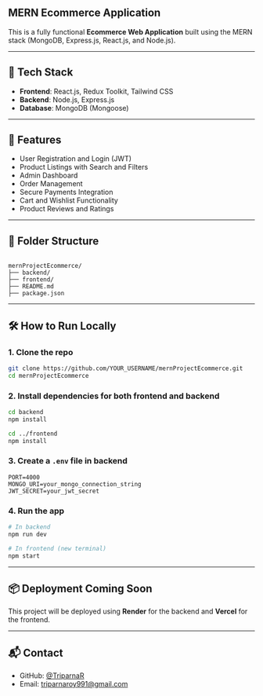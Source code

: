 ## MERN Ecommerce Application

This is a fully functional **Ecommerce Web Application** built using the MERN stack (MongoDB, Express.js, React.js, and Node.js).



---

## 🔧 Tech Stack

- **Frontend**: React.js, Redux Toolkit, Tailwind CSS
- **Backend**: Node.js, Express.js
- **Database**: MongoDB (Mongoose)


---

## 🚀 Features

- User Registration and Login (JWT)
- Product Listings with Search and Filters
- Admin Dashboard
- Order Management
- Secure Payments Integration
- Cart and Wishlist Functionality
- Product Reviews and Ratings

---

## 📁 Folder Structure

```

mernProjectEcommerce/
├── backend/
├── frontend/
├── README.md
├── package.json

````

---

## 🛠️ How to Run Locally

### 1. Clone the repo
```bash
git clone https://github.com/YOUR_USERNAME/mernProjectEcommerce.git
cd mernProjectEcommerce
````

### 2. Install dependencies for both frontend and backend

```bash
cd backend
npm install

cd ../frontend
npm install
```

### 3. Create a `.env` file in backend

```env
PORT=4000
MONGO_URI=your_mongo_connection_string
JWT_SECRET=your_jwt_secret
```

### 4. Run the app

```bash
# In backend
npm run dev

# In frontend (new terminal)
npm start
```

---

## 📦 Deployment Coming Soon

This project will be deployed using **Render** for the backend and **Vercel** for the frontend.

---


## 📬 Contact

* GitHub: [@TriparnaR](https://github.com/TriparnaR)
* Email: [triparnaroy991@gmail.com](mailto:triparnaroy991@email.com)

````


